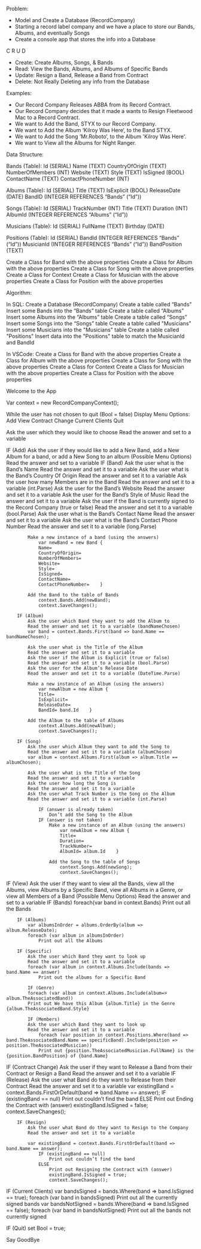 Problem:

- Model and Create a Database (RecordCompany)
- Starting a record label company and we have a place to store our Bands, Albums, and eventually Songs
- Create a console app that stores the info into a Database

C R U D

- Create: Create Albums, Songs, & Bands
- Read: View the Bands, Albums, and Albums of Specific Bands
- Update: Resign a Band, Release a Band from Contract
- Delete: Not Really Deleting any info from the Database

Examples:

- Our Record Company Releases ABBA from its Record Contract.
- Our Record Company decides that it made a wants to Resign Fleetwood Mac to a Record Contract.
- We want to Add the Band, STYX to our Record Company.
- We want to Add the Album ‘Kilroy Was Here‘, to the Band STYX.
- We want to Add the Song ‘Mr.Roboto‘, to the Album 'Kilroy Was Here'.
- We want to View all the Albums for Night Ranger.

Data Structure:

Bands (Table):
Id (SERIAL)
Name (TEXT)
CountryOfOrigin (TEXT)
NumberOfMembers (INT)
Website (TEXT)
Style (TEXT)
IsSigned (BOOL)
ContactName (TEXT)
ContactPhoneNumber (INT)

Albums (Table):
Id (SERIAL)
Title (TEXT)
IsExplicit (BOOL)
ReleaseDate (DATE)
BandID (INTEGER REFERENCES “Bands” (“Id”))

Songs (Table):
Id (SERIAL)
TrackNumber (INT)
Title (TEXT)
Duration (INT)
AlbumId (INTEGER REFERENCES “Albums” (“Id”))

Musicians (Table):
Id (SERIAL)
FullName (TEXT)
Birthday (DATE)

Positions (Table):
Id (SERIAL)
BandId (INTEGER REFERENCES “Bands” (“Id”))
MusicianId (INTEGER REFERENCES “Bands” (“Id”))
BandPosition (TEXT)

Create a Class for Band with the above properties
Create a Class for Album with the above properties
Create a Class for Song with the above properties
Create a Class for Context
Create a Class for Musician with the above properties
Create a Class for Position with the above properties

Algorithm:

In SQL:
Create a Database (RecordCompany)
Create a table called “Bands”
Insert some Bands into the “Bands” table
Create a table called “Albums”
Insert some Albums into the “Albums” table
Create a table called “Songs”
Insert some Songs into the “Songs” table
Create a table called "Musicians"
Insert some Musicians into the "Musicians" table
Create a table called "Positions"
Insert data into the "Positions" table to match the MusicianId and BandId

In VSCode:
Create a Class for Band with the above properties
Create a Class for Album with the above properties
Create a Class for Song with the above properties
Create a Class for Context
Create a Class for Musician with the above properties
Create a Class for Position with the above properties

Welcome to the App

Var context = new RecordCompanyContext();

While the user has not chosen to quit (Bool = false)
Display Menu Options:
Add
View
Contract Change
Current Clients
Quit

Ask the user which they would like to choose
Read the answer and set to a variable

IF (Add)
Ask the user if they would like to add a New Band, add a New Album for a band, or add a New Song to an album (Possible Menu Options)
Read the answer and set to a variable
IF (Band)
Ask the user what is the Band’s Name
Read the answer and set it to a variable
Ask the user what is the Band’s Country Of Origin
Read the answer and set it to a variable
Ask the user how many Members are in the Band
Read the answer and set it to a variable (int.Parse)
Ask the user for the Band’s Website
Read the answer and set it to a variable
Ask the user for the Band’s Style of Music
Read the answer and set it to a variable
Ask the user if the Band is currently signed to the Record Company (true or false)
Read the answer and set it to a variable (bool.Parse)
Ask the user what is the Band’s Contact Name
Read the answer and set it to a variable
Ask the user what is the Band’s Contact Phone Number
Read the answer and set it to a variable (long.Parse)

    		Make a new instance of a band (using the answers)
    			var newBand = new Band {
    			Name=
    			CountryOfOrigin=
    			NumberOfMembers=
    			Website=
    			Style=
    			IsSigned=
    			ContactName=
    			ContactPhoneNumber=    }

    		Add the Band to the table of Bands
    			context.Bands.Add(newBand);
    			context.SaveChanges();

    	IF (Album)
    		Ask the user which Band they want to add the Album to
    		Read the answer and set it to a variable (bandNameChosen)
    		var band = context.Bands.First(band => band.Name == bandNameChosen);

    		Ask the user what is the Title of the Album
    		Read the answer and set it to a variable
    		Ask the user if the Album is Explicit (true or false)
    		Read the answer and set it to a variable (bool.Parse)
    		Ask the user for the Album’s Release Date
    		Read the answer and set it to a variable (DateTime.Parse)

    		Make a new instance of an Album (using the answers)
    			var newAlbum = new Album {
    			Title=
    			IsExplicit=
    			ReleaseDate=
    			BandId= band.Id    }

    		Add the Album to the table of Albums
    			context.Albums.Add(newAlbum);
    			context.SaveChanges();

    	IF (Song)
    		Ask the user which Album they want to add the Song to
    		Read the answer and set it to a variable (albumChosen)
    		var album = context.Albums.First(album => album.Title == albumChosen);

    		Ask the user what is the Title of the Song
    		Read the answer and set it to a variable
    		Ask the user how long the Song is
    		Read the answer and set it to a variable
    		Ask the user what Track Number is the Song on the Album
    		Read the answer and set it to a variable (int.Parse)

    			IF (answer is already taken)
    				Don’t add the Song to the Album
    			IF (answer is not taken)
    				Make a new instance of an Album (using the answers)
    					var newAlbum = new Album {
    					Title=
    					Duration=
    					TrackNumber=
    					AlbumId= album.Id    }

    				Add the Song to the table of Songs
    					context.Songs.Add(newSong);
    					context.SaveChanges();

IF (View)
Ask the user if they want to view all the Bands, view all the Albums, view Albums by a Specific Band, view all Albums in a Genre, or view all Members of a Band (Possible Menu Options)
Read the answer and set to a variable
IF (Bands)
foreach(var band in context.Bands)
Print out all the Bands

    	IF (Albums)
    		var albumsInOrder = albums.OrderBy(album => album.ReleaseDate);
    		foreach (var album in albumsInOrder)
    			Print out all the Albums

    	IF (Specific)
    		Ask the user which Band they want to look up
    		Read the answer and set it to a variable
    		foreach (var album in context.Albums.Include(bands => band.Name == answer)
    			Print out the albums for a Specific Band

    		IF (Genre)
    		foreach (var album in context.Albums.Include(album=> album.TheAssociatedBand))
    		Print out We have this Album {album.Title} in the Genre {album.TheAssociatedBand.Style}

    		IF (Members)
    		Ask the user which Band they want to look up
    		Read the answer and set it to a variable
    			foreach (var position in context.Positions.Where(band => band.TheAssociatedBand.Name == specificBand).Include(position => position.TheAssociatedMusician))
    			Print out {position.TheAssociatedMusician.FullName} is the {position.BandPosition} of {band.Name}

IF (Contract Change)
Ask the user if they want to Release a Band from their Contract or Resign a Band
Read the answer and set it to a variable
IF (Release)
Ask the user what Band do they want to Release from their Contract
Read the answer and set it to a variable
var existingBand = context.Bands.FirstOrDefault(band => band.Name == answer);
IF (existingBand == null)
Print out couldn’t find the band
ELSE
Print out Ending the Contract with (answer)
existingBand.IsSigned = false;
context.SaveChanges();

    	IF (Resign)
    		Ask the user what Band do they want to Resign to the Company
    		Read the answer and set it to a variable

    		var existingBand = context.Bands.FirstOrDefault(band => band.Name == answer);
    			IF (existingBand == null)
    				Print out couldn’t find the band
    			ELSE
    				Print out Resigning the Contract with (answer)
    				existingBand.IsSigned = true;
    				context.SaveChanges();

IF (Current Clients)
var bandsSigned = bands.Where(band => band.IsSigned == true);
foreach (var band in bandsSigned)
Print out all the currently signed bands
var bandsNotSigned = bands.Where(band => band.IsSigned == false);
foreach (var band in bandsNotSigned)
Print out all the bands not currently signed

IF (Quit)
set Bool = true;

Say GoodBye
